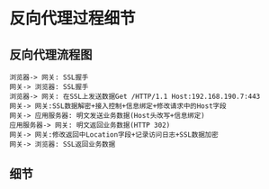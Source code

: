 # 反向代理过程细节

## 反向代理流程图

```sequence
浏览器-> 网关: SSL握手
网关-> 浏览器: SSL握手
浏览器-> 网关: 在SSL上发送数据Get /HTTP/1.1 Host:192.168.190.7:443
网关-> 网关:SSL数据解密+接入控制+信息绑定+修改请求中的Host字段
网关-> 应用服务器: 明文发送业务数据(Host头改写+信息绑定)
应用服务器-> 网关: 明文返回业务数据(HTTP 302)
网关-> 网关:修改返回中Location字段+记录访问日志+SSL数据加密
网关-> 浏览器: SSL返回业务数据
```



## 细节

